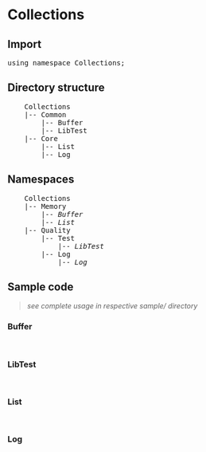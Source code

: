 # Collections

## Import
<pre>
using namespace Collections;
</pre>

## Directory structure
<pre>
    Collections
    |-- Common
        |-- Buffer
        |-- LibTest                 
    |-- Core          
        |-- List
        |-- Log
</pre>

## Namespaces
<pre>
    Collections
    |-- Memory
        |-- <i>Buffer</i>
        |-- <i>List</i>
    |-- Quality
        |-- Test
            |-- <i>LibTest</i>
        |-- Log
            |-- <i>Log</i>
</pre>

## Sample code
>*see complete usage in respective sample/ directory*

### Buffer
<pre>

</pre>

### LibTest
<pre>

</pre>

### List
<pre>

</pre>

### Log
<pre>

</pre>